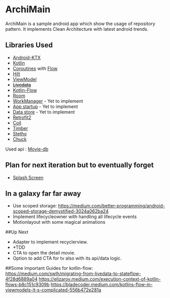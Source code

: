 # ArchiMain

ArchiMain is a sample android app which show the usage of repository pattern. It implements Clean Architecture with latest android trends.

## Libraries Used
* [Android-KTX](https://developer.android.com/kotlin/ktx)
* [Kotlin](https://kotlinlang.org/docs/reference/android-overview.html)
* [Coroutines](https://kotlinlang.org/docs/reference/coroutines-overview.html) with [Flow](https://kotlinlang.org/docs/reference/coroutines/flow.html)
* [Hilt](https://dagger.dev/hilt/)
* [ViewModel](https://developer.android.com/topic/libraries/architecture/viewmodel)
* ~~[Livedata](https://developer.android.com/topic/libraries/architecture/livedata)~~
* [Kotlin-Flow](https://developer.android.com/kotlin/flow)
* [Room](https://developer.android.com/topic/libraries/architecture/room)
* [WorkManager](https://developer.android.com/topic/libraries/architecture/workmanager) - Yet to implement
* [App startup](https://developer.android.com/topic/libraries/app-startup)  - Yet to implement
* [Data store](https://developer.android.com/topic/libraries/architecture/datastore) - Yet to implement
* [Retrofit2](https://square.github.io/retrofit/)
* [Coil](https://coil-kt.github.io/coil/)
* [Timber](https://github.com/JakeWharton/timber)
* [Stetho](http://facebook.github.io/stetho/)
* [Chuck](https://github.com/jgilfelt/chuck)

Used api :
[Movie-db](https://developers.themoviedb.org/3/)

## Plan for next iteration but to eventually forget
* [Splash Screen](https://developer.android.com/develop/ui/views/launch/splash-screen)


## In a galaxy far far away
* Use scoped storage: https://medium.com/better-programming/android-scoped-storage-demystified-3024a062ba24
* Implement lifecycleowner with handling all lifecycle events
* Motionlayout with some magical animations


##Up Next
* Adapter to implement recyclerview.
* *TDD
* CTA to open the detail movie.
* Option to add CTA for tv also with its api/data logic.

##Some important Guides for kotlin-flow:
https://medium.com/swlh/migrating-from-livedata-to-stateflow-4f28d6889a04
https://elizarov.medium.com/execution-context-of-kotlin-flows-b8c151c9309b
https://bladecoder.medium.com/kotlins-flow-in-viewmodels-it-s-complicated-556b472e281a